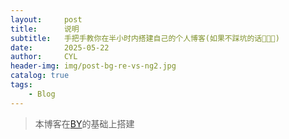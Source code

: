 ```yaml
---
layout:     post
title:      说明
subtitle:   手把手教你在半小时内搭建自己的个人博客(如果不踩坑的话🙈🙊🙉)
date:       2025-05-22
author:     CYL
header-img: img/post-bg-re-vs-ng2.jpg
catalog: true
tags:
    - Blog
---
```


> 本博客在[BY](https://github.com/qiubaiying/qiubaiying.github.io/wiki)的基础上搭建
